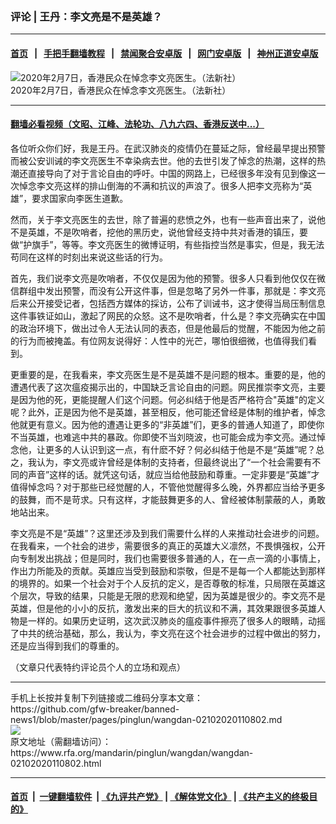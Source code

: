 ### 评论 | 王丹：李文亮是不是英雄？
------------------------

#### [首页](https://github.com/gfw-breaker/banned-news1/blob/master/README.md) &nbsp;&nbsp;|&nbsp;&nbsp; [手把手翻墙教程](https://github.com/gfw-breaker/guides/wiki) &nbsp;&nbsp;|&nbsp;&nbsp; [禁闻聚合安卓版](https://github.com/gfw-breaker/bn-android) &nbsp;&nbsp;|&nbsp;&nbsp; [网门安卓版](https://github.com/oGate2/oGate) &nbsp;&nbsp;|&nbsp;&nbsp; [神州正道安卓版](https://github.com/SzzdOgate/update) 



<div id="headerimg">
 <img alt="2020年2月7日，香港民众在悼念李文亮医生。（法新社）
" src="https://www.rfa.org/mandarin/pinglun/wangdan/wangdan-02102020110802.html/000_1OS187.jpg/@@images/5b3c940c-0e7a-47f8-9173-0eb69516d182.jpeg" title="2020年2月7日，香港民众在悼念李文亮医生。（法新社）
"/>
 <div id="headerimgcontents">
  <div id="headerimgcaption">
   <span>
    2020年2月7日，香港民众在悼念李文亮医生。（法新社）
   </span>
   <!-- zoomattribute -->
  </div>
  <!-- headerimgcaption -->
 </div>
 <!-- headerimagecontents -->
</div>

<hr/>


#### [翻墙必看视频（文昭、江峰、法轮功、八九六四、香港反送中...）](https://github.com/gfw-breaker/banned-news1/blob/master/pages/link3.md)

<div id="storytext">
 <div>
  <div class="slot_header">
  </div>
 </div>
 <p>
  各位听众你们好，我是王丹。在武汉肺炎的疫情仍在蔓延之际，曾经最早提出预警而被公安训诫的李文亮医生不幸染病去世。他的去世引发了悼念的热潮，这样的热潮还直接导向了对于言论自由的呼吁。中国的网路上，已经很多年没有见到像这一次悼念李文亮这样的排山倒海的不满和抗议的声浪了。很多人把李文亮称为“英雄”，要求国家向李医生道歉。
 </p>
 <p>
  然而，关于李文亮医生的去世，除了普遍的悲愤之外，也有一些声音出来了，说他不是英雄，不是吹哨者，挖他的黑历史，说他曾经支持中共对香港的镇压，要做“护旗手”，等等。李文亮医生的微博证明，有些指控当然是事实，但是，我无法苟同在这样的时刻出来说这些话的行为。
 </p>
 <p>
  首先，我们说李文亮是吹哨者，不仅仅是因为他的预警。很多人只看到他仅仅在微信群组中发出预警，而没有公开这件事，但是忽略了另外一件事，那就是：李文亮后来公开接受记者，包括西方媒体的採访，公布了训诫书，这才使得当局压制信息这件事铁证如山，激起了网民的众怒。这不是吹哨者，什么是？李文亮确实在中国的政治环境下，做出过令人无法认同的表态，但是他最后的觉醒，不能因为他之前的行为而被掩盖。有位网友说得好：人性中的光芒，哪怕很细微，也值得我们看到。
 </p>
 <p>
  更重要的是，在我看来，李文亮医生是不是英雄不是问题的根本。重要的是，他的遭遇代表了这次瘟疫揭示出的，中国缺乏言论自由的问题。网民推崇李文亮，主要是因为他的死，更能提醒人们这个问题。何必纠结于他是否严格符合"英雄"的定义呢？此外，正是因为他不是英雄，甚至相反，他可能还曾经是体制的维护者，悼念他就更有意义。因为他的遭遇让更多的“非英雄”们，更多的普通人知道了，即使你不当英雄，也难逃中共的暴政。你即使不当刘晓波，也可能会成为李文亮。通过悼念他，让更多的人认识到这一点，有什麽不好？何必纠结于他是不是“英雄”呢？总之，我认为，李文亮或许曾经是体制的支持者，但最终说出了“一个社会需要有不同的声音”这样的话。就凭这句话，就应当给他鼓励和尊重。一定非要是“英雄”才值得悼念吗？对于那些已经觉醒的人，不管他觉醒得多么晚，外界都应当给予更多的鼓舞，而不是苛求。只有这样，才能鼓舞更多的人、曾经被体制蒙蔽的人，勇敢地站出来。
 </p>
 <p>
  李文亮是不是“英雄”？这里还涉及到我们需要什么样的人来推动社会进步的问题。在我看来，一个社会的进步，需要很多的真正的英雄大义凛然，不畏惧强权，公开向专制发出挑战；但是同时，我们也需要很多普通的人，在一点一滴的小事情上，作出力所能及的贡献。英雄应当受到鼓励和崇敬，但是不是每一个人都能达到那样的境界的。如果一个社会对于个人反抗的定义，是否尊敬的标准，只局限在英雄这个层次，导致的结果，只能是无限的悲观和绝望，因为英雄是很少的。李文亮不是英雄，但是他的小小的反抗，激发出来的巨大的抗议和不满，其效果跟很多英雄人物是一样的。如果历史证明，这次武汉肺炎的瘟疫事件擦亮了很多人的眼睛，动摇了中共的统治基础，那么，我认为，李文亮在这个社会进步的过程中做出的努力，还是应当得到我们的尊重的。
 </p>
 <p>
 </p>
 <p>
  （文章只代表特约评论员个人的立场和观点）
 </p>
</div>

<hr/>
手机上长按并复制下列链接或二维码分享本文章：<br/>
https://github.com/gfw-breaker/banned-news1/blob/master/pages/pinglun/wangdan-02102020110802.md <br/>
<a href='https://github.com/gfw-breaker/banned-news1/blob/master/pages/pinglun/wangdan-02102020110802.md'><img src='https://github.com/gfw-breaker/banned-news1/blob/master/pages/pinglun/wangdan-02102020110802.md.png'/></a> <br/>
原文地址（需翻墙访问）：https://www.rfa.org/mandarin/pinglun/wangdan/wangdan-02102020110802.html


------------------------
#### [首页](https://github.com/gfw-breaker/banned-news1/blob/master/README.md) &nbsp;|&nbsp; [一键翻墙软件](https://github.com/gfw-breaker/nogfw/blob/master/README.md) &nbsp;| [《九评共产党》](https://github.com/gfw-breaker/9ping.md/blob/master/README.md#九评之一评共产党是什么) | [《解体党文化》](https://github.com/gfw-breaker/jtdwh.md/blob/master/README.md) | [《共产主义的终极目的》](https://github.com/gfw-breaker/gczydzjmd.md/blob/master/README.md)


<img src='http://gfw-breaker.win/banned-news/pages/pinglun/wangdan-02102020110802.md' width='0px' height='0px'/>